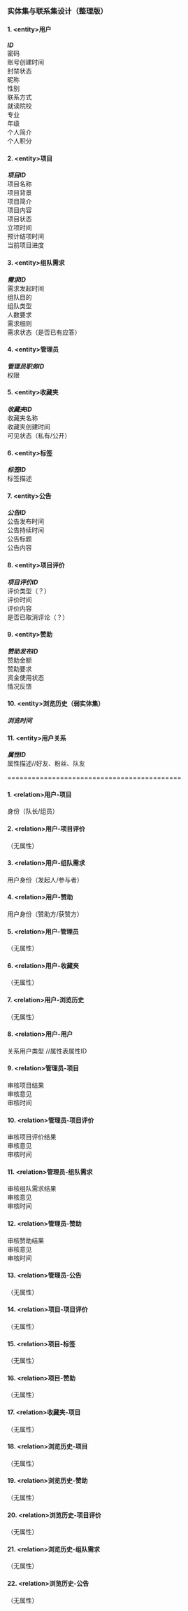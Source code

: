 ### 实体集与联系集设计（整理版）
#### 1. &lt;entity&gt;用户
_**ID**_  
密码  
账号创建时间  
封禁状态  
昵称  
性别  
联系方式  
就读院校  
专业  
年级  
个人简介  
个人积分  

#### 2. &lt;entity&gt;项目
_**项目ID**_  
项目名称  
项目背景  
项目简介  
项目内容  
项目状态  
立项时间  
预计结项时间  
当前项目进度  

#### 3. &lt;entity&gt;组队需求
_**需求ID**_  
需求发起时间  
组队目的  
组队类型  
人数要求  
需求细则  
需求状态（是否已有应答）  

#### 4. &lt;entity&gt;管理员
_**管理员职务ID**_  
权限  

#### 5. &lt;entity&gt;收藏夹   
_**收藏夹ID**_  
收藏夹名称  
收藏夹创建时间  
可见状态（私有/公开）

#### 6. &lt;entity&gt;标签   
_**标签ID**_  
标签描述  

#### 7. &lt;entity&gt;公告
_**公告ID**_  
公告发布时间  
公告持续时间  
公告标题  
公告内容  

#### 8. &lt;entity&gt;项目评价
_**项目评价ID**_  
评价类型（？）    
评价时间  
评价内容  
是否已取消评论（？）  

#### 9. &lt;entity&gt;赞助
_**赞助发布ID**_  
赞助金额  
赞助要求  
资金使用状态  
情况反馈  

#### 10. &lt;entity&gt;浏览历史（弱实体集）
_**浏览时间**_  

#### 11. &lt;entity&gt;用户关系   
_**属性ID**_  
属性描述//好友、粉丝、队友  

===========================================
#### 1. &lt;relation&gt;用户-项目  
身份（队长/组员）  

#### 2. &lt;relation&gt;用户-项目评价
（无属性）  

#### 3. &lt;relation&gt;用户-组队需求
用户身份（发起人/参与者）    

#### 4. &lt;relation&gt;用户-赞助
用户身份（赞助方/获赞方）  

#### 5. &lt;relation&gt;用户-管理员
（无属性）    

#### 6. &lt;relation&gt;用户-收藏夹
（无属性）

#### 7. &lt;relation&gt;用户-浏览历史
（无属性）  

#### 8. &lt;relation&gt;用户-用户
关系用户类型 //属性表属性ID  

#### 9. &lt;relation&gt;管理员-项目
审核项目结果  
审核意见  
审核时间  

#### 10. &lt;relation&gt;管理员-项目评价
审核项目评价结果  
审核意见  
审核时间  

#### 11. &lt;relation&gt;管理员-组队需求
审核组队需求结果  
审核意见  
审核时间  

#### 12. &lt;relation&gt;管理员-赞助
审核赞助结果  
审核意见  
审核时间  

#### 13. &lt;relation&gt;管理员-公告  
（无属性）  

#### 14. &lt;relation&gt;项目-项目评价  
（无属性）     

#### 15. &lt;relation&gt;项目-标签
（无属性）  

#### 16. &lt;relation&gt;项目-赞助
（无属性）  

#### 17. &lt;relation&gt;收藏夹-项目
（无属性）

#### 18. &lt;relation&gt;浏览历史-项目
（无属性）  

#### 19. &lt;relation&gt;浏览历史-赞助
（无属性）  

#### 20. &lt;relation&gt;浏览历史-项目评价
（无属性）  

#### 21. &lt;relation&gt;浏览历史-组队需求
（无属性）  

#### 22. &lt;relation&gt;浏览历史-公告
（无属性）  